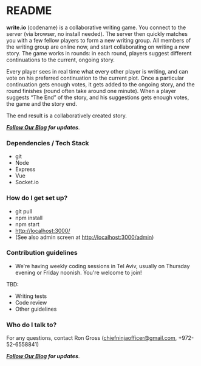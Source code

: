 # README #

**write.io** (codename) is a collaborative writing game. You connect to the server (via browser, no install needed). The server then quickly matches you with a few fellow players to form a new writing group. All members of the writing group are online now, and start collaborating on writing a new story. The game works in rounds: in each round, players suggest different continuations to the current, ongoing story.

Every player sees in real time what every other player is writing, and can vote on his preferred continuation to the current plot. Once a particular continuation gets enough votes, it gets added to the ongoing story, and the round finishes (round often take around one minute). When a player suggests “The End” of the story, and his suggestions gets enough votes, the game and the story end.

The end result is a collaboratively created story.

***[Follow Our Blog](https://medium.com/write-io) for updates***.

### Dependencies / Tech Stack ###

* git
* Node
* Express
* Vue
* Socket.io

### How do I get set up? ###

* git pull
* npm install
* npm start
* [http://localhost:3000/](http://localhost:3000/)
* (See also admin screen at [http://localhost:3000/admin](http://localhost:3000/admin))

### Contribution guidelines ###

* We're having weekly coding sessions in Tel Aviv, usually on Thursday evening or Friday noonish. You're welcome to join!

TBD:
* Writing tests
* Code review
* Other guidelines

### Who do I talk to? ###

For any questions, contact Ron Gross (chiefninjaofficer@gmail.com, +972-52-6558841)

***[Follow Our Blog](https://medium.com/write-io) for updates***.
